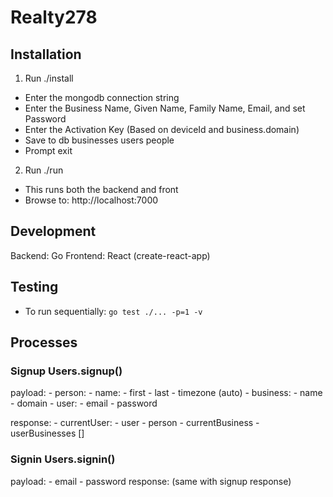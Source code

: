 # Realty278

## Installation

1. Run ./install

- Enter the mongodb connection string
- Enter the Business Name, Given Name, Family Name, Email, and set Password
- Enter the Activation Key (Based on deviceId and business.domain)
- Save to db
  businesses
  users
  people
- Prompt exit

2. Run ./run

- This runs both the backend and front
- Browse to: http://localhost:7000

## Development

Backend: Go
Frontend: React (create-react-app)

## Testing

- To run sequentially:
  `go test ./... -p=1 -v`

## Processes

### Signup Users.signup()

payload: - person: - name: - first - last - timezone (auto) - business: - name - domain - user: - email - password

response: - currentUser: - user - person - currentBusiness - userBusinesses []

### Signin Users.signin()

payload: - email - password
response: (same with signup response)
